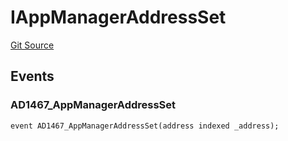 # IAppManagerAddressSet
[Git Source](https://github.com/thrackle-io/forte-rules-engine/blob/51222fa37733b5e2c25003328ad964a7e7155cb3/src/common/IEvents.sol)


## Events
### AD1467_AppManagerAddressSet

```solidity
event AD1467_AppManagerAddressSet(address indexed _address);
```

